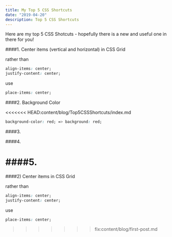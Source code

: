 ```yaml
---
title: My Top 5 CSS Shortcuts
date: "2019-04-20"
description: Top 5 CSS Shortcuts
---
```


Here are my top 5 CSS Shotcuts - hopefully there is a new and useful one in there for you!


####1. Center items (vertical and horizontal) in CSS Grid

rather than

```css
align-items: center;
justify-content: center;
```
use
```css
place-items: center;
```

####2. Background Color

<<<<<<< HEAD:content/blog/Top5CSSShortcuts/index.md
```css
background-color: red; => background: red;
```

####3. 


####4.

####5. 
=======
####2) Center items in CSS Grid

rather than
```css
align-items: center;
justify-content: center;
```
use
```css
place-items: center;
```
>>>>>>> fix:content/blog/first-post.md
